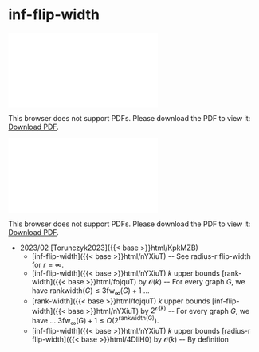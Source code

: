 # inf-flip-width




<object data="../local_nYXiuT.pdf" type="application/pdf" width="100%" height="480px"><embed src="../local_nYXiuT.pdf"><p>This browser does not support PDFs. Please download the PDF to view it: <a href="../local_nYXiuT.pdf">Download PDF</a>.</p></embed></object>


<object data="../inclusions_nYXiuT.pdf" type="application/pdf" width="100%" height="480px"><embed src="../inclusions_nYXiuT.pdf"><p>This browser does not support PDFs. Please download the PDF to view it: <a href="../inclusions_nYXiuT.pdf">Download PDF</a>.</p></embed></object>

* 2023/02 [Torunczyk2023]({{< base >}}html/KpkMZB)
    * [inf-flip-width]({{< base >}}html/nYXiuT) -- See radius-r flip-width for $r=\infty$.
    * [inf-flip-width]({{< base >}}html/nYXiuT) $k$ upper bounds [rank-width]({{< base >}}html/fojquT) by $\mathcal O(k)$ -- For every graph $G$, we have $\mathrm{rankwidth}(G) \le 3 \mathrm{fw}_\infty(G)+1$ ...
    * [rank-width]({{< base >}}html/fojquT) $k$ upper bounds [inf-flip-width]({{< base >}}html/nYXiuT) by $2^{\mathcal O(k)}$ -- For every graph $G$, we have ... $3 \mathrm{fw}_\infty(G)+1 \le O(2^{\mathrm{rankwidth(G)}})$.
    * [inf-flip-width]({{< base >}}html/nYXiuT) $k$ upper bounds [radius-r flip-width]({{< base >}}html/4DIiH0) by $\mathcal O(k)$ -- By definition